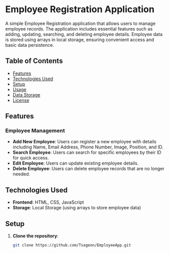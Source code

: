 # Employee Registration Application
A simple Employee Registration application that allows users to manage employee records. The application includes essential features such as adding, updating, searching, and deleting employee details. Employee data is stored using arrays in local storage, ensuring convenient access and basic data persistence.
## Table of Contents
- [Features](#features)
- [Technologies Used](#technologies-used)
- [Setup](#setup)
- [Usage](#usage)
- [Data Storage](#data-storage)
- [License](#license)
## Features
### Employee Management
- **Add New Employee**: Users can register a new employee with details including Name, Email Address, Phone Number, Image, Position, and ID.
- **Search Employee**: Users can search for specific employees by their ID for quick access.
- **Edit Employee**: Users can update existing employee details.
- **Delete Employee**: Users can delete employee records that are no longer needed.
## Technologies Used
- **Frontend**: HTML, CSS, JavaScript
- **Storage**: Local Storage (using arrays to store employee data)
## Setup
1. **Clone the repository**:
   ```bash
   git clone https://github.com/Tsageon/EmployeeApp.git